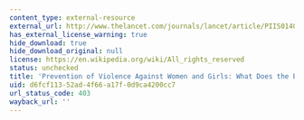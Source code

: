```yaml
---
content_type: external-resource
external_url: http://www.thelancet.com/journals/lancet/article/PIIS0140-6736(14)61703-7/
has_external_license_warning: true
hide_download: true
hide_download_original: null
license: https://en.wikipedia.org/wiki/All_rights_reserved
status: unchecked
title: 'Prevention of Violence Against Women and Girls: What Does the Evidence Say?'
uid: d6fcf113-52ad-4f66-a17f-0d9ca4200cc7
url_status_code: 403
wayback_url: ''
---
```

